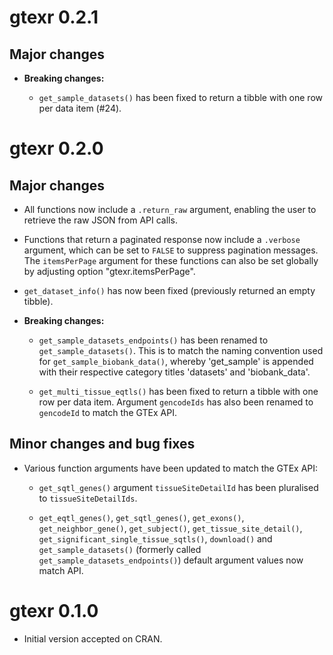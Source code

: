 # gtexr 0.2.1

## Major changes

* **Breaking changes:** 

  - `get_sample_datasets()` has been fixed to return a tibble with one row per 
  data item (#24).

# gtexr 0.2.0

## Major changes

* All functions now include a `.return_raw` argument, enabling the user to retrieve
the raw JSON from API calls.

* Functions that return a paginated response now include a `.verbose` argument,
which can be set to `FALSE` to suppress pagination messages. The `itemsPerPage`
argument for these functions can also be set globally by adjusting option
"gtexr.itemsPerPage".

* `get_dataset_info()` has now been fixed (previously returned an empty tibble).

* **Breaking changes:** 

  - `get_sample_datasets_endpoints()` has been renamed to
  `get_sample_datasets()`. This is to match the naming convention used for 
  `get_sample_biobank_data()`, whereby 'get_sample' is appended with 
  their respective category titles 'datasets' and 'biobank_data'.

  - `get_multi_tissue_eqtls()` has been fixed to return a tibble with one row 
  per data item. Argument `gencodeIds` has also been renamed to `gencodeId` to 
  match the GTEx API.

## Minor changes and bug fixes

* Various function arguments have been updated to match the GTEx API:

  - `get_sqtl_genes()` argument `tissueSiteDetailId` has been pluralised to 
  `tissueSiteDetailIds`.
  
  - `get_eqtl_genes()`, `get_sqtl_genes()`, `get_exons()`, `get_neighbor_gene()`, 
  `get_subject()`, `get_tissue_site_detail()`, `get_significant_single_tissue_sqtls()`, 
  `download()` and `get_sample_datasets()` (formerly called 
  `get_sample_datasets_endpoints()`) default argument values now match API.

# gtexr 0.1.0

* Initial version accepted on CRAN.
